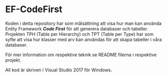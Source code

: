 # EF-CodeFirst
Koden i detta repository har som målsättning att visa hur man kan använda Entity Framework ***Code First*** för att generera databaser och tabeller.
Projekten TPH (Table per Hierarchy) och TPT (Table per Type) har som syfte att visa hur klasser med arv kan användas för att skapa
tabeller i våra databaser.

För mer information om respektive teknik se README filerna i respektive projekt.

All kod är skriven i Visual Studio 2017 för Windows.

